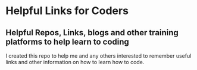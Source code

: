 # Helpful Links for Coders


<h2> Helpful Repos, Links, blogs and other training platforms to help learn to coding </h2>

<p>I created this repo to help me and any others interested to remember useful links and other information on how to learn how to code.</p>



